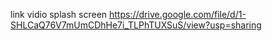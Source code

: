 link vidio splash screen
https://drive.google.com/file/d/1-SHLCaQ76V7mUmCDhHe7i_TLPhTUXSuS/view?usp=sharing

